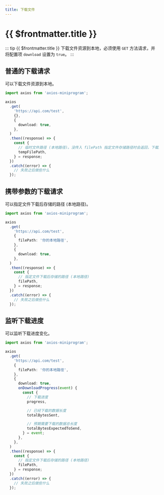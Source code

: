 ```yaml
---
title: 下载文件
---
```


# {{ $frontmatter.title }}

::: tip {{ $frontmatter.title }}
下载文件资源到本地，必须使用 `GET` 方法请求，并将配置项 `download` 设置为 `true`。
:::

## 普通的下载请求

可以下载文件资源到本地。

```ts
import axios from 'axios-miniprogram';

axios
  .get(
    'https://api.com/test',
    {},
    {
      download: true,
    },
  )
  .then((response) => {
    const {
      // 临时文件路径 (本地路径)。没传入 filePath 指定文件存储路径时会返回，下载后的文件会存储到一个临时文件
      tempFilePath,
    } = response;
  })
  .catch((error) => {
    // 失败之后做些什么
  });
```

## 携带参数的下载请求

可以指定文件下载后存储的路径 (本地路径)。

```ts
import axios from 'axios-miniprogram';

axios
  .get(
    'https://api.com/test',
    {
      filePath: '你的本地路径',
    },
    {
      download: true,
    },
  )
  .then((response) => {
    const {
      // 指定文件下载后存储的路径 (本地路径)
      filePath,
    } = response;
  })
  .catch((error) => {
    // 失败之后做些什么
  });
```

## 监听下载进度

可以监听下载进度变化。

```ts
import axios from 'axios-miniprogram';

axios
  .get(
    'https://api.com/test',
    {
      filePath: '你的本地路径',
    },
    {
      download: true,
      onDownloadProgress(event) {
        const {
          // 下载进度
          progress,

          // 已经下载的数据长度
          totalBytesSent,

          // 预期需要下载的数据总长度
          totalBytesExpectedToSend,
        } = event;
      },
    },
  )
  .then((response) => {
    const {
      // 指定文件下载后存储的路径 (本地路径)
      filePath,
    } = response;
  })
  .catch((error) => {
    // 失败之后做些什么
  });
```
